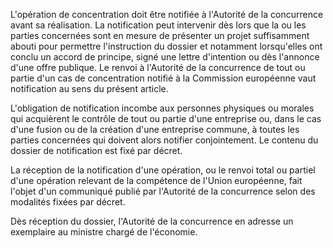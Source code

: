 L'opération de concentration doit être notifiée à l'Autorité de la concurrence avant sa réalisation. La notification peut intervenir dès lors que la ou les parties concernées sont en mesure de présenter un projet suffisamment abouti pour permettre l'instruction du dossier et notamment lorsqu'elles ont conclu un accord de principe, signé une lettre d'intention ou dès l'annonce d'une offre publique. Le renvoi à l'Autorité de la concurrence de tout ou partie d'un cas de concentration notifié à la Commission européenne vaut notification au sens du présent article.


  

L'obligation de notification incombe aux personnes physiques ou morales qui acquièrent le contrôle de tout ou partie d'une entreprise ou, dans le cas d'une fusion ou de la création d'une entreprise commune, à toutes les parties concernées qui doivent alors notifier conjointement. Le contenu du dossier de notification est fixé par décret. 


  

La réception de la notification d'une opération, ou le renvoi total ou partiel d'une opération relevant de la compétence de l'Union européenne, fait l'objet d'un communiqué publié par l'Autorité de la concurrence selon des modalités fixées par décret. 


  

Dès réception du dossier, l'Autorité de la concurrence en adresse un exemplaire au ministre chargé de l'économie.


